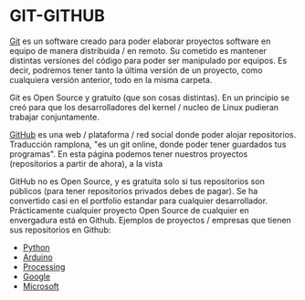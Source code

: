 # GIT-GITHUB

[Git](https://git-scm.com/) es un software creado para poder elaborar proyectos software en equipo de manera distribuida / en remoto. Su cometido es mantener distintas versiones del código para poder ser manipulado por equipos. Es decir, podremos tener tanto la última versión de un proyecto, como cualquiera versión anterior, todo en la misma carpeta.

Git es Open Source y gratuito (que son cosas distintas). En un principio se creó para que los desarrolladores del kernel / nucleo de Linux pudieran trabajar conjuntamente.

[GitHub](https://github.com/) es una web / plataforma / red social donde poder alojar repositorios. Traducción ramplona, "es un git online, donde poder tener guardados tus programas". En esta página podemos tener nuestros proyectos (repositorios a partir de ahora), a la vista

GitHub no es Open Source, y es gratuita solo si tus repositorios son públicos (para tener repositorios privados debes de pagar). Se ha convertido casi en el portfolio estandar para cualquier desarrollador. Prácticamente cualquier proyecto Open Source de cualquier en envergadura está en Github. Ejemplos de proyectos / empresas que tienen sus repositorios en Github:

- [Python](https://github.com/python)
- [Arduino](https://github.com/arduino)
- [Processing](https://github.com/processing)
- [Google](https://github.com/google)
- [Microsoft](https://github.com/Microsoft)

